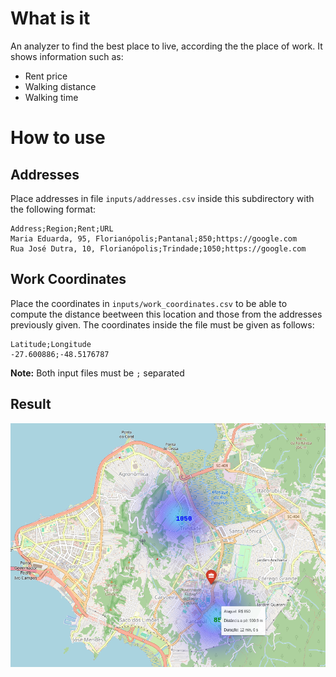 # What is it
An analyzer to find the best place to live, according the the place of work.
It shows information such as:
- Rent price
- Walking distance
- Walking time

# How to use
## Addresses
Place addresses in file `inputs/addresses.csv` inside this subdirectory with the following format:

```csv
Address;Region;Rent;URL
Maria Eduarda, 95, Florianópolis;Pantanal;850;https://google.com
Rua José Dutra, 10, Florianópolis;Trindade;1050;https://google.com
```



## Work Coordinates
Place the coordinates in `inputs/work_coordinates.csv` to be able to compute the distance beetween this location and those from the addresses previously given. The coordinates inside the file must be given as follows:

```csv
Latitude;Longitude
-27.600886;-48.5176787
```

**Note:** Both input files must be `;` separated

## Result

![image](images/example.png)
